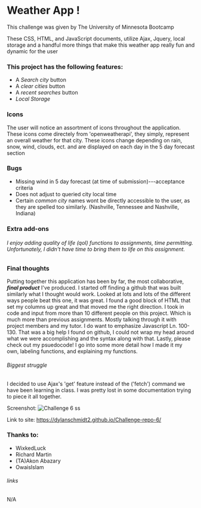 # Weather App !

This challenge was given by The University of Minnesota Bootcamp 

These CSS, HTML, and JavaScript documents, utilize Ajax, Jquery, local storage and a handful more things that make this weather app really fun and dynamic for the user

### This project has the following features: 
* A _Search city_ button
* A _clear cities_ button
* A _recent searches_ button
* _Local Storage_

### Icons
The user will notice an assortment of icons throughout the application. These icons come directely from 'openweatherapi', they simply, represent an overall weather for that city. These icons change depending on rain, snow, wind, clouds, ect. and are displayed on each day in the 5 day forecast section
    
### Bugs

* Missing wind in 5 day forecast (at time of submission)---acceptance criteria
* Does not adjust to queried city local time
* Certain _common city_ names wont be directly accessible to the user, as they are spelled too similarly. (Nashville, Tennessee and Nashville, Indiana)

### Extra add-ons

###### I enjoy adding quality of life (qol) functions to assignments, time permitting. Unfortunately, I didn't have time to bring them to life on this assignment.


### Final thoughts
Putting together this application has been by far, the most collaborative, ***final product*** I've produced. I started off finding a github that was built similarly what I thought would work. Looked at lots and lots of the different ways people beat this one, it was great. I found a good block of HTML that set my columns up great and that moved me the right direction. I took in code and input from more than 10 different people on this project. Which is much more than previous assignments. Mostly talking through it with project members and my tutor. I do want to emphasize Javascript Ln. 100-130. That was a big help I found on github, I could not wrap my head around what we were accomplishing and the syntax along with that. Lastly, please check out my psuedocode! I go into some more detail how I made it my own, labeling functions, and explaining my functions.
###### Biggest struggle
I decided to use Ajax's 'get' feature instead of the ('fetch') command we have been learning in class. I was pretty lost in some documentation trying to piece it all together.


Screenshot:
![Challenge 6 ss](https://user-images.githubusercontent.com/109780961/195235953-9d0ef683-49b6-45c0-b44a-78b49aa8ab0a.PNG)


Link to site: https://dylanschmidt2.github.io/Challenge-repo-6/

### Thanks to:
* WixkedLuck
* Richard Martin
* (TA)Akon Abazary
* OwaisIslam
###### links

N/A
